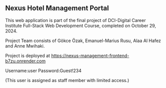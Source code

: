 ## Nexus Hotel Management Portal

This web application is part of the final project of DCI-Digital Career Institute Full-Stack Web Development Course, completed on October 29, 2024.

Project Team consists of Gökce Özak, Emanuel-Marius Rusu, Alaa Al Hafez and Anne Mwihaki.

Project is deployed at https://nexus-management-frontend-b7zu.onrender.com

Username:user
Password:Guest!234

(This user is assigned as staff member with limited access.)
